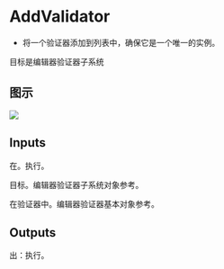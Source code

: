 # AddValidator

  * 将一个验证器添加到列表中，确保它是一个唯一的实例。





目标是编辑器验证器子系统

## 图示

![]($-20221218-21231656.png)

## Inputs

在。执行。

目标。编辑器验证器子系统对象参考。

在验证器中。编辑器验证器基本对象参考。  

## Outputs

出：执行。
